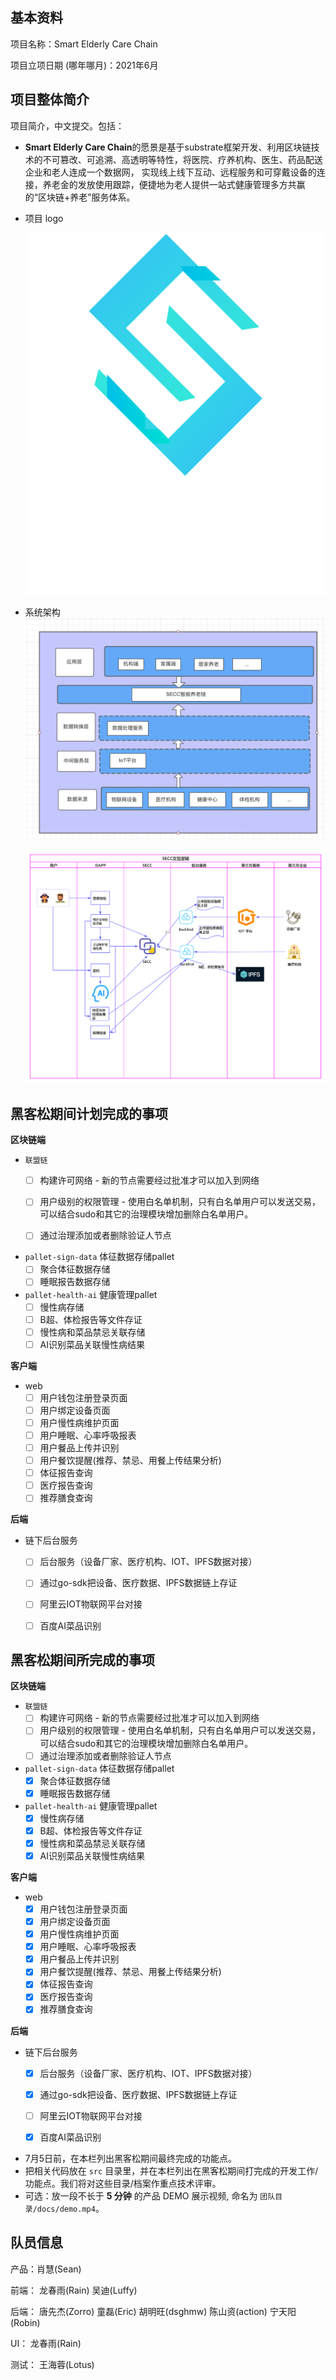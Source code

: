 ## 基本资料

项目名称：Smart Elderly Care Chain

项目立项日期 (哪年哪月)：2021年6月

## 项目整体简介

项目简介，中文提交。包括：

- **Smart Elderly Care Chain**的愿景是基于substrate框架开发、利用区块链技术的不可篡改、可追溯、高透明等特性，将医院、疗养机构、医生、药品配送企业和老人连成一个数据网，
  实现线上线下互动、远程服务和可穿戴设备的连接，养老金的发放使用跟踪，便捷地为老人提供一站式健康管理多方共赢的“区块链+养老”服务体系。
- 项目 logo

  ![Ownership labs](docs/assets/secc.svg)
- 系统架构
  ![Ownership labs](docs/assets/SECCJG2.png)

  ![Ownership labs](docs/assets/SECCJG.png)
## 黑客松期间计划完成的事项

**区块链端**
- `联盟链`
  - [ ] 构建许可网络 - 新的节点需要经过批准才可以加入到网络
  - [ ] 用户级别的权限管理 - 使用白名单机制，只有白名单用户可以发送交易，可以结合sudo和其它的治理模块增加删除白名单用户。
  - [ ] 通过治理添加或者删除验证人节点


- `pallet-sign-data` 体征数据存储pallet
  - [ ] 聚合体征数据存储
  - [ ] 睡眠报告数据存储

- `pallet-health-ai` 健康管理pallet
  - [ ] 慢性病存储
  - [ ] B超、体检报告等文件存证
  - [ ] 慢性病和菜品禁忌关联存储
  - [ ] AI识别菜品关联慢性病结果

**客户端**

- web
  - [ ] 用户钱包注册登录页面
  - [ ] 用户绑定设备页面
  - [ ] 用户慢性病维护页面
  - [ ] 用户睡眠、心率呼吸报表
  - [ ] 用户餐品上传并识别
  - [ ] 用户餐饮提醒(推荐、禁忌、用餐上传结果分析)
  - [ ] 体征报告查询
  - [ ] 医疗报告查询
  - [ ] 推荐膳食查询

**后端**

- 链下后台服务
  - [ ] 后台服务（设备厂家、医疗机构、IOT、IPFS数据对接）
  - [ ] 通过go-sdk把设备、医疗数据、IPFS数据链上存证
  - [ ] 阿里云IOT物联网平台对接
  - [ ] 百度AI菜品识别


## 黑客松期间所完成的事项

**区块链端**
- `联盟链`
  - [ ] 构建许可网络 - 新的节点需要经过批准才可以加入到网络
  - [ ] 用户级别的权限管理 - 使用白名单机制，只有白名单用户可以发送交易，可以结合sudo和其它的治理模块增加删除白名单用户。
  - [ ] 通过治理添加或者删除验证人节点

- `pallet-sign-data` 体征数据存储pallet
  - [x] 聚合体征数据存储
  - [x] 睡眠报告数据存储

- `pallet-health-ai` 健康管理pallet
  - [x] 慢性病存储
  - [x] B超、体检报告等文件存证
  - [x] 慢性病和菜品禁忌关联存储
  - [x] AI识别菜品关联慢性病结果

**客户端**

- web
  - [x] 用户钱包注册登录页面
  - [x] 用户绑定设备页面
  - [x] 用户慢性病维护页面
  - [x] 用户睡眠、心率呼吸报表
  - [x] 用户餐品上传并识别
  - [x] 用户餐饮提醒(推荐、禁忌、用餐上传结果分析)
  - [x] 体征报告查询
  - [x] 医疗报告查询
  - [x] 推荐膳食查询

**后端**

- 链下后台服务
  - [x] 后台服务（设备厂家、医疗机构、IOT、IPFS数据对接）
  - [x] 通过go-sdk把设备、医疗数据、IPFS数据链上存证
  - [ ] 阿里云IOT物联网平台对接
  - [x] 百度AI菜品识别



- 7月5日前，在本栏列出黑客松期间最终完成的功能点。
- 把相关代码放在 `src` 目录里，并在本栏列出在黑客松期间打完成的开发工作/功能点。我们将对这些目录/档案作重点技术评审。
- 可选：放一段不长于 **5 分钟** 的产品 DEMO 展示视频, 命名为 `团队目录/docs/demo.mp4`。

## 队员信息

产品：肖慧(Sean)

前端： 龙春雨(Rain) 吴迪(Luffy)

后端：
唐先杰(Zorro) 童磊(Eric) 胡明旺(dsghmw) 陈山资(action) 宁天阳(Robin)

UI： 龙春雨(Rain)

测试： 王海蓉(Lotus)


